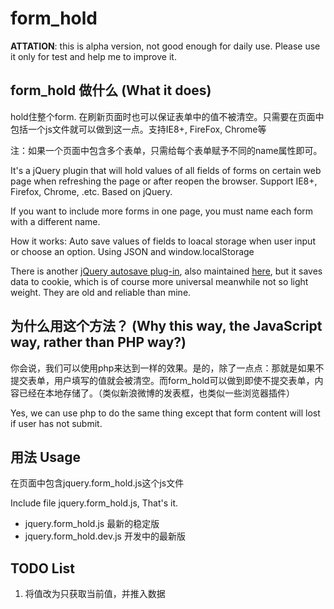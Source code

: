 form_hold
=========

**ATTATION**: this is alpha version, not good enough for daily use. Please use it only for test and help me to improve it.

form_hold 做什么 (What it does)
-------------------------------

hold住整个form. 在刷新页面时也可以保证表单中的值不被清空。只需要在页面中包括一个js文件就可以做到这一点。支持IE8+, FireFox, Chrome等

注：如果一个页面中包含多个表单，只需给每个表单赋予不同的name属性即可。

It's a jQuery plugin that will hold values of all fields of forms on certain web page when refreshing the page or after reopen the browser.
Support IE8+, Firefox, Chrome, .etc. Based on jQuery.

If you want to include more forms in one page, you must name each form with a different name.

How it works:
Auto save values of fields to loacal storage when user input or choose an option.
Using JSON and window.localStorage

There is another [jQuery autosave plug-in](http://rikrikrik.com/jquery/autosave/), also maintained [here](https://github.com/sg552/auto_save),  but it saves data to cookie, which is of course more universal meanwhile not so light weight. They are old and reliable than mine.

为什么用这个方法？ (Why this way, the JavaScript way, rather than PHP way?)
-------------------------------------------------------------------------------

你会说，我们可以使用php来达到一样的效果。是的，除了一点点：那就是如果不提交表单，用户填写的值就会被清空。而form_hold可以做到即使不提交表单，内容已经在本地存储了。（类似新浪微博的发表框，也类似一些浏览器插件）

Yes, we can use php to do the same thing except that form content will lost if user has not submit.

用法 Usage
----------

在页面中包含jquery.form_hold.js这个js文件

Include file jquery.form_hold.js, That's it.

* jquery.form_hold.js 最新的稳定版
* jquery.form_hold.dev.js 开发中的最新版

TODO List
---------
1. 将值改为只获取当前值，并推入数据
